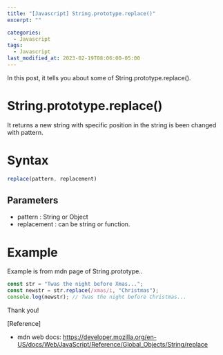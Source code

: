 ```yaml
---
title: "[Javascript] String.prototype.replace()"
excerpt: ""

categories:
  - Javascript
tags:
  - Javascript
last_modified_at: 2023-02-19T08:06:00-05:00
---
```


In this post, it tells you about some of String.prototype.replace&#40;&#41;.

# String.prototype.replace&#40;&#41;

It returns a new string with specific position in the string is been changed with pattern. 


# Syntax

```javascript
replace(pattern, replacement)
```

## Parameters

- pattern &#58; String or Object
- replacement &#58; can be string or function. 


# Example
Example is from mdn page of String.prototype..

```javascript
const str = "Twas the night before Xmas...";
const newstr = str.replace(/xmas/i, "Christmas");
console.log(newstr); // Twas the night before Christmas...
```

Thank you!

[Reference]

- mdn web docs: <https://developer.mozilla.org/en-US/docs/Web/JavaScript/Reference/Global_Objects/String/replace>
